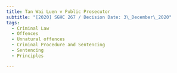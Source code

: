 ```yaml
---
title: Tan Wai Luen v Public Prosecutor
subtitle: "[2020] SGHC 267 / Decision Date: 3\_December\_2020"
tags:
  - Criminal Law
  - Offences
  - Unnatural offences
  - Criminal Procedure and Sentencing
  - Sentencing
  - Principles

---
```

